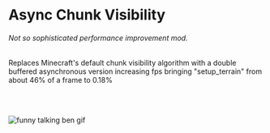 # Async Chunk Visibility
###### Not so sophisticated performance improvement mod.

Replaces Minecraft's default chunk visibility algorithm with
a double buffered asynchronous version increasing fps bringing
"setup_terrain" from about 46% of a frame to 0.18%

<br/>
<br/>

![funny talking ben gif](https://media.tenor.com/baYyIf9H36YAAAAC/talking-ben-ishowspeed.gif)